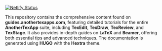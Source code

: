 [![Netlify Status](https://api.netlify.com/api/v1/badges/40967fd5-20d3-4fae-9457-149925e5c409/deploy-status)](https://app.netlify.com/sites/guidesanothertexapp/deploys)

This repository contains the comprehensive content found on **guides.anothertexapps.com**, featuring detailed tutorials for the entire **AnotherTexApp** suite, including **TexEdit**, **TexDraw**, **TexReview**, and **TexStage**. It also provides in-depth guides on **LaTeX** and **Beamer**, offering both essential tips and advanced techniques. The documentation is generated using **HUGO** with the **Hextra** theme.
